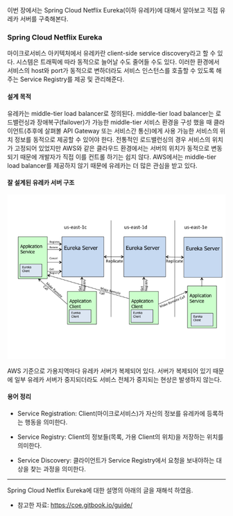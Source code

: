 이번 장에서는 Spring Cloud Netflix Eureka(이하 유레카)에 대해서 알아보고 직접 유레카 서버를 구축해본다.

### Spring Cloud Netflix Eureka

마이크로서비스 아키텍처에서 유레카란 client-side service discovery라고 할 수 있다.
시스템은 트래픽에 따라 동적으로 늘어날 수도 줄어들 수도 있다. 
이러한 환경에서 서비스의 host와 port가 동적으로 변하더라도 서비스 인스턴스를 호출할 수 있도록 해주는 Service Registry를 제공 및 관리해준다.

#### 설계 목적

유레카는 middle-tier load balancer로 정의된다.
middle-tier load balancer는 로드밸런싱과 장애복구(failover)가 가능한 middle-tier 서비스 환경을 구성 했을 때 클라이언트(추후에 살펴볼 API Gateway 또는 서비스간 통신)에게 사용 가능한 서비스의 위치 정보를 동적으로 제공할 수 있어야 한다.
전통적인 로드밸런싱의 경우 서비스의 위치가 고정되어 있었지만 AWS와 같은 클라우드 환경에서는 서버의 위치가 동적으로 변동되기 때문에 개발자가 직접 이를 컨트롤 하기는 쉽지 않다.
AWS에서는 middle-tier load balancer를 제공하지 않기 때문에 유레카는 더 많은 관심을 받고 있다.

#### 잘 설계된 유레카 서버 구조

![](image/eureka-server-architecture.png)

AWS 기준으로 가용지역마다 유레카 서버가 복제되어 있다.
서버가 복제되어 있기 때문에 일부 유레카 서버가 중지되더라도 서비스 전체가 중지되는 현상은 발생하지 않는다.

#### 용어 정리

* Service Registration: Client(마이크로서비스)가 자신의 정보를 유레카에 등록하는 행동을 의미한다.

* Service Registry: Client의 정보들(목록, 가용 Client의 위치)을 저장하는 위치를 의미한다.

* Service Discovery: 클라이언트가 Service Registry에서 요청을 보내야하는 대상을 찾는 과정을 의미한다.






---

Spring Cloud Netflix Eureka에 대한 설명의 아래의 글을 재해석 하였음.

- 참고한 자료: https://coe.gitbook.io/guide/